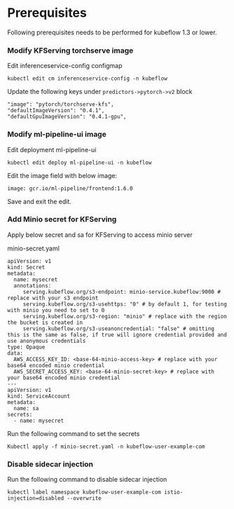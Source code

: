 # Prerequisites

Following prerequisites needs to be performed for kubeflow 1.3 or lower.

### Modify KFServing torchserve image

Edit inferenceservice-config configmap

```kubectl edit cm inferenceservice-config -n kubeflow```

Update the following keys under `predictors->pytorch->v2` block

```
"image": "pytorch/torchserve-kfs",
"defaultImageVersion": "0.4.1",
"defaultGpuImageVersion": "0.4.1-gpu",
```

### Modify ml-pipeline-ui image

Edit deployment ml-pipeline-ui

```
kubectl edit deploy ml-pipeline-ui -n kubeflow
```

Edit the image field with below image:  

```
image: gcr.io/ml-pipeline/frontend:1.6.0
```

Save and exit the edit.

### Add Minio secret for KFServing 

Apply below secret and sa for KFServing to access minio server

minio-secret.yaml

```
apiVersion: v1
kind: Secret
metadata:
  name: mysecret
  annotations:
     serving.kubeflow.org/s3-endpoint: minio-service.kubeflow:9000 # replace with your s3 endpoint
     serving.kubeflow.org/s3-usehttps: "0" # by default 1, for testing with minio you need to set to 0
     serving.kubeflow.org/s3-region: "minio" # replace with the region the bucket is created in
     serving.kubeflow.org/s3-useanoncredential: "false" # omitting this is the same as false, if true will ignore credential provided and use anonymous credentials
type: Opaque
data:
  AWS_ACCESS_KEY_ID: <base-64-minio-access-key> # replace with your base64 encoded minio credential
  AWS_SECRET_ACCESS_KEY: <base-64-minio-secret-key> # replace with your base64 encoded minio credential
---
apiVersion: v1
kind: ServiceAccount
metadata:
  name: sa
secrets:
  - name: mysecret
```

Run the following command to set the secrets

```
Kubectl apply -f minio-secret.yaml -n kubeflow-user-example-com
```

### Disable sidecar injection

Run the following command to disable sidecar injection

```kubectl label namespace kubeflow-user-example-com istio-injection=disabled --overwrite```
